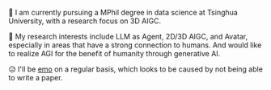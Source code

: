 👋 I am currently pursuing a MPhil degree in data science at Tsinghua University, with a research focus on 3D AIGC.

🤔 My research interests include LLM as Agent, 2D/3D AIGC, and Avatar, especially in areas that have a strong connection to humans. And would like to realize AGI for the benefit of humanity through generative AI.

😥 I'll be [emo](https://yisuanwang.github.io/emo) on a regular basis, which looks to be caused by not being able to write a paper.
